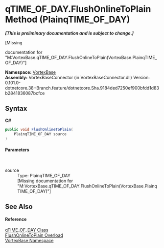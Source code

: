 # qTIME_OF_DAY.FlushOnlineToPlain Method (PlainqTIME_OF_DAY)
 _**\[This is preliminary documentation and is subject to change.\]**_

\[Missing <summary> documentation for "M:VortexBase.qTIME_OF_DAY.FlushOnlineToPlain(VortexBase.PlainqTIME_OF_DAY)"\]

**Namespace:**&nbsp;<a href="N_VortexBase.md">VortexBase</a><br />**Assembly:**&nbsp;VortexBaseConnector (in VortexBaseConnector.dll) Version: 0.101.0-dotnetcore.38+Branch.feature/dotnetcore.Sha.9184ded7250ef900bfdd1d83b2841836087bcfce

## Syntax

**C#**<br />
``` C#
public void FlushOnlineToPlain(
	PlainqTIME_OF_DAY source
)
```


#### Parameters
&nbsp;<dl><dt>source</dt><dd>Type: PlainqTIME_OF_DAY<br />\[Missing <param name="source"/> documentation for "M:VortexBase.qTIME_OF_DAY.FlushOnlineToPlain(VortexBase.PlainqTIME_OF_DAY)"\]</dd></dl>

## See Also


#### Reference
<a href="T_VortexBase_qTIME_OF_DAY.md">qTIME_OF_DAY Class</a><br /><a href="Overload_VortexBase_qTIME_OF_DAY_FlushOnlineToPlain.md">FlushOnlineToPlain Overload</a><br /><a href="N_VortexBase.md">VortexBase Namespace</a><br />